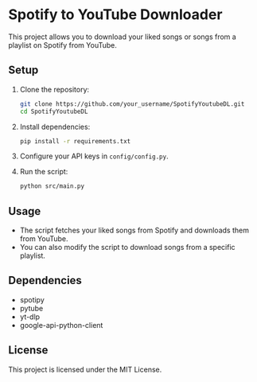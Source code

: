 # Spotify to YouTube Downloader

This project allows you to download your liked songs or songs from a playlist on Spotify from YouTube.

## Setup

1. Clone the repository:
    ```sh
    git clone https://github.com/your_username/SpotifyYoutubeDL.git
    cd SpotifyYoutubeDL
    ```

2. Install dependencies:
    ```sh
    pip install -r requirements.txt
    ```

3. Configure your API keys in `config/config.py`.

4. Run the script:
    ```sh
    python src/main.py
    ```

## Usage

- The script fetches your liked songs from Spotify and downloads them from YouTube.
- You can also modify the script to download songs from a specific playlist.

## Dependencies

- spotipy
- pytube
- yt-dlp
- google-api-python-client

## License

This project is licensed under the MIT License.
            